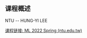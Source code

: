 ## 课程概述

NTU -- HUNG-YI LEE

[课程链接: ML 2022 Spring (ntu.edu.tw)](https://speech.ee.ntu.edu.tw/~hylee/ml/2022-spring.php)